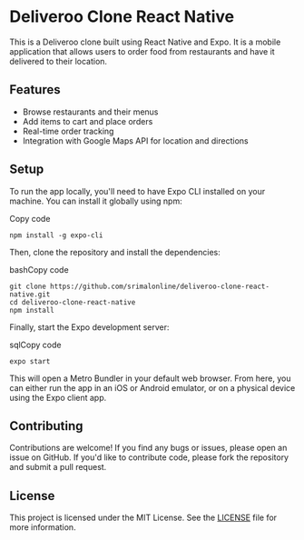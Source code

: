
# Deliveroo Clone React Native

This is a Deliveroo clone built using React Native and Expo. It is a mobile application that allows users to order food from restaurants and have it delivered to their location.

## Features

-   Browse restaurants and their menus
-   Add items to cart and place orders
-   Real-time order tracking
-   Integration with Google Maps API for location and directions

## Setup

To run the app locally, you'll need to have Expo CLI installed on your machine. You can install it globally using npm:

Copy code

    npm install -g expo-cli

Then, clone the repository and install the dependencies:

bashCopy code

    git clone https://github.com/srimalonline/deliveroo-clone-react-native.git
    cd deliveroo-clone-react-native
    npm install

Finally, start the Expo development server:

sqlCopy code

    expo start

This will open a Metro Bundler in your default web browser. From here, you can either run the app in an iOS or Android emulator, or on a physical device using the Expo client app.

## Contributing

Contributions are welcome! If you find any bugs or issues, please open an issue on GitHub. If you'd like to contribute code, please fork the repository and submit a pull request.

## License

This project is licensed under the MIT License. See the [LICENSE](https://github.com/srimalonline/deliveroo-clone-react-native/blob/main/LICENSE) file for more information.
